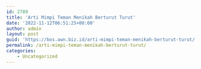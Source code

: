 ```yaml
---
id: 2789
title: 'Arti Mimpi Teman Menikah Berturut Turut'
date: '2022-11-12T06:51:25+00:00'
author: admin
layout: post
guid: 'https://bos.awn.biz.id/arti-mimpi-teman-menikah-berturut-turut/'
permalink: /arti-mimpi-teman-menikah-berturut-turut/
categories:
    - Uncategorized
---
```


